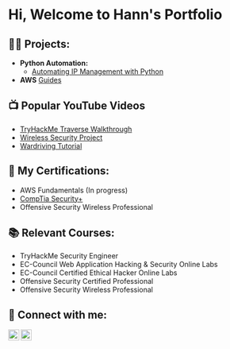<h1>Hi, Welcome to Hann's Portfolio<br/></h1>

<h2>👨‍💻 Projects:</h2>

- <b>Python Automation:</b>
  - [Automating IP Management with Python](https://github.com/hann-cyber/Pyhton-IP-Management)
- <b>AWS</b> [Guides](https://github.com/hann-cyber/AWS) 

<h2>📺 Popular YouTube Videos</h2>

- [TryHackMe Traverse Walkthrough](https://www.youtube.com/watch?v=12HPC8Lg6tg)
- [Wireless Security Project](https://www.youtube.com/watch?v=AcIrLgN-ryc)
- [Wardriving Tutorial](https://www.youtube.com/watch?v=IC1dURL6di0)

<h2> 📜 My Certifications:</h2>

- AWS Fundamentals (In progress)
- [CompTia Security+](https://www.credly.com/badges/6d804478-c39b-46b6-a200-a3cf62121bbe/linked_in_profile)
- Offensive Security Wireless Professional

<h2> 📚 Relevant Courses:</h2>

- TryHackMe Security Engineer
- EC-Council Web Application Hacking & Security Online Labs
- EC-Council Certified Ethical Hacker Online Labs
- Offensive Security Certified Professional
- Offensive Security Wireless Professional

<h2> 🤝 Connect with me:</h2>

[<img align="left" alt="JoshMadakor | YouTube" width="22px" src="https://cdn.jsdelivr.net/npm/simple-icons@v3/icons/youtube.svg" />][youtube]
[<img align="left" alt="JoshMadakor | LinkedIn" width="22px" src="https://cdn.jsdelivr.net/npm/simple-icons@v3/icons/linkedin.svg" />][linkedin]

[youtube]: https://www.youtube.com/channel/UCv3DBlofOyvQZY-qHwR22Nw
[linkedin]: https://linkedin.com/in/hann-cyber
